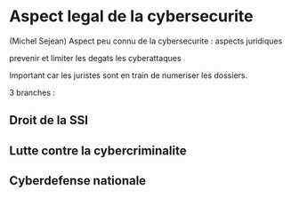 # Aspect legal de la cybersecurite
(Michel Sejean)
Aspect peu connu de la cybersecurite : aspects juridiques

prevenir et limiter les degats les cyberattaques

Important car les juristes sont en train de numeriser les dossiers.

3 branches :
## Droit de la SSI

## Lutte contre la cybercriminalite

## Cyberdefense nationale
